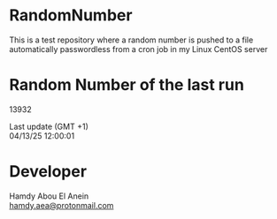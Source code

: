 # RandomNumber    
This is a test repository where a random number is pushed to a file automatically passwordless from a cron job in my Linux CentOS server    
# Random Number of the last run   
13932
      
Last update (GMT +1)    
04/13/25 12:00:01
# Developer    
Hamdy Abou El Anein   
hamdy.aea@protonmail.com
